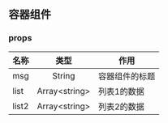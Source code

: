 ## 容器组件

### props

| 名称  |      类型       | 作用           |
| :---- | :-------------: | -------------- |
| msg   |     String      | 容器组件的标题 |
| list  | Array\<string\> | 列表1的数据    |
| list2 | Array\<string\> | 列表2的数据    |